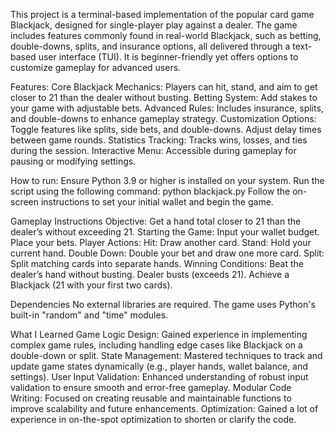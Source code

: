 This project is a terminal-based implementation of the popular card game Blackjack, designed for single-player play against a dealer. 
The game includes features commonly found in real-world Blackjack, such as betting, double-downs, splits, and insurance options, all delivered through a text-based user interface (TUI). 
It is beginner-friendly yet offers options to customize gameplay for advanced users.

Features:
	Core Blackjack Mechanics: Players can hit, stand, and aim to get closer to 21 than the dealer without busting.
	Betting System: Add stakes to your game with adjustable bets.
	Advanced Rules: Includes insurance, splits, and double-downs to enhance gameplay strategy.
	Customization Options:
		Toggle features like splits, side bets, and double-downs.
		Adjust delay times between game rounds.
	Statistics Tracking: Tracks wins, losses, and ties during the session.
	Interactive Menu: Accessible during gameplay for pausing or modifying settings.

How to run:
	Ensure Python 3.9 or higher is installed on your system.
	Run the script using the following command:
		python blackjack.py
	Follow the on-screen instructions to set your initial wallet and begin the game.

Gameplay Instructions
	Objective: Get a hand total closer to 21 than the dealer’s without exceeding 21.
	Starting the Game:
		Input your wallet budget.
		Place your bets.
	Player Actions:
		Hit: Draw another card.
		Stand: Hold your current hand.
		Double Down: Double your bet and draw one more card.
		Split: Split matching cards into separate hands.
	Winning Conditions:
		Beat the dealer’s hand without busting.
		Dealer busts (exceeds 21).
		Achieve a Blackjack (21 with your first two cards).

Dependencies
	No external libraries are required. 
	The game uses Python's built-in "random" and "time" modules.

What I Learned
	Game Logic Design: Gained experience in implementing complex game rules, including handling edge cases like Blackjack on a double-down or split.
	State Management: Mastered techniques to track and update game states dynamically (e.g., player hands, wallet balance, and settings).
	User Input Validation: Enhanced understanding of robust input validation to ensure smooth and error-free gameplay.
	Modular Code Writing: Focused on creating reusable and maintainable functions to improve scalability and future enhancements.
	Optimization: Gained a lot of experience in on-the-spot optimization to shorten or clarify the code.